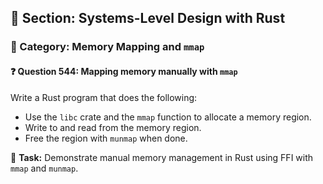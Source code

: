 ## 📘 Section: Systems-Level Design with Rust  
### 🔹 Category: Memory Mapping and `mmap`  
#### ❓ Question 544: Mapping memory manually with `mmap`

Write a Rust program that does the following:

- Use the `libc` crate and the `mmap` function to allocate a memory region.
- Write to and read from the memory region.
- Free the region with `munmap` when done.

🔧 **Task:** Demonstrate manual memory management in Rust using FFI with `mmap` and `munmap`.
